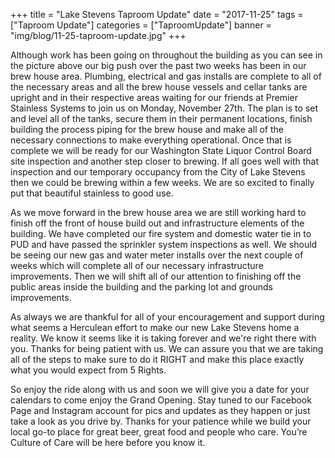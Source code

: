 +++
title = "Lake Stevens Taproom Update"
date = "2017-11-25"
tags = ["Taproom Update"]
categories = ["TaproomUpdate"]
banner = "img/blog/11-25-taproom-update.jpg"
+++

Although work has been going on throughout the building as you can see in the picture above our big push over the past two weeks has been in our brew house area. Plumbing, electrical and gas installs are complete to all of the necessary areas and all the brew house vessels and cellar tanks are upright and in their respective areas waiting for our friends at Premier Stainless Systems to join us on Monday, November 27th. The plan is to set and level all of the tanks, secure them in their permanent locations, finish building the process piping for the brew house and make all of the necessary connections to make everything operational. Once that is complete we will be ready for our Washington State Liquor Control Board site inspection and another step closer to brewing. If all goes well with that inspection and our temporary occupancy from the City of Lake Stevens then we could be brewing within a few weeks. We are so excited to finally put that beautiful stainless to good use.

As we move forward in the brew house area we are still working hard to finish off the front of house build out and infrastructure elements of the building. We have completed our fire system and domestic water tie in to PUD and have passed the sprinkler system inspections as well. We should be seeing our new gas and water meter installs over the next couple of weeks which will complete all of our necessary infrastructure improvements. Then we will shift all of our attention to finishing off the public areas inside the building and the parking lot and grounds improvements.
                                                                      
As always we are thankful for all of your encouragement and support during what seems a Herculean effort to make our new Lake Stevens home a reality. We know it seems like it is taking forever and we're right there with you. Thanks for being patient with us. We can assure you that we are taking all of the steps to make sure to do it RIGHT and make this place exactly what you would expect from 5 Rights. 
 
So enjoy the ride along with us and soon we will give you a date for your calendars to come enjoy the Grand Opening.  Stay tuned to our Facebook Page and Instagram account for pics and updates as they happen or just take a look as you drive by.  Thanks for your patience while we build your local go-to place for great beer, great food and people who care.  You’re Culture of Care will be here before you know it. 